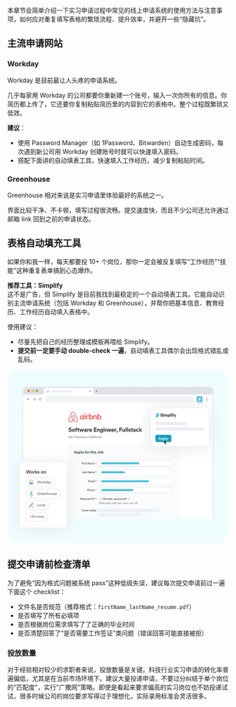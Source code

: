 本章节会简单介绍一下实习申请过程中常见的线上申请系统的使用方法与注意事项，如何应对重复填写表格的繁琐流程、提升效率，并避开一些“隐藏坑”。

## 主流申请网站

### Workday

Workday 是目前最让人头疼的申请系统。

几乎每家用 Workday 的公司都要你重新建一个账号，输入一次你所有的信息。你简历都上传了，它还要你复制粘贴简历里的内容到它的表格中。整个过程既繁琐又低效。

**建议**：

- 使用 Password Manager（如 1Password、Bitwarden）自动生成密码，每次遇到新公司用 Workday 创建账号时就可以快速填入密码。
- 搭配下面讲的自动填表工具，快速填入工作经历，减少复制粘贴时间。

### Greenhouse

Greenhouse 相对来说是实习申请里体验最好的系统之一。

界面比较干净、不卡顿，填写过程很流畅。提交速度快，而且不少公司还允许通过邮箱 link 回到之前的申请状态。

## 表格自动填充工具

如果你和我一样，每天都要投 10+ 个岗位，那你一定会被反复填写“工作经历”“技能”这种重复表单搞到心态爆炸。

**推荐工具：Simplify**  
这不是广告，但 Simplify 是目前我找到最稳定的一个自动填表工具。它能自动识别主流申请系统（包括 Workday 和 Greenhouse），并帮你把基本信息、教育经历、工作经历自动填入表格中。

使用建议：

- 尽量先把自己的经历整理成模板再喂给 Simplify。
- **提交前一定要手动 double-check 一遍**，自动填表工具偶尔会出现格式错乱或乱码。

<p align="center">
	<img src="assets/simplify_extension.png" width="500px">
</p>

## 提交申请前检查清单

为了避免“因为格式问题被系统 pass”这种低级失误，建议每次提交申请前过一遍下面这个 checklist：

- 文件名是否规范（推荐格式：`firstName_lastName_resume.pdf`）
- 是否填写了所有必填项
- 是否根据岗位需求填写了了正确的毕业时间
- 是否清楚回答了“是否需要工作签证”类问题（错误回答可能直接被拒）

### 投放数量

对于经验相对较少的求职者来说，投放数量是关键。科技行业实习申请的转化率普遍偏低，尤其是在当前市场环境下。建议大量投递申请，不要过分纠结于单个岗位的"匹配度"，实行"广撒网"策略。即使是看起来要求偏高的实习岗位也不妨投递试试，很多时候公司的岗位要求写得过于理想化，实际录用标准会灵活很多。
